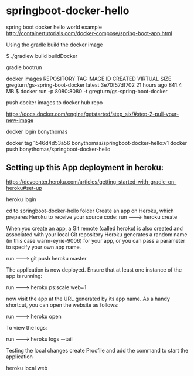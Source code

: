 # springboot-docker-hello
spring boot docker hello world example
http://containertutorials.com/docker-compose/spring-boot-app.html


Using the gradle build the docker image


$ ./gradlew build buildDocker

gradle bootrun

docker images
REPOSITORY                        TAG                 IMAGE ID            CREATED             VIRTUAL SIZE
gregturn/gs-spring-boot-docker    latest              3e70f57df702        21 hours ago        841.4 MB
$ docker run -p 8080:8080 -t gregturn/gs-spring-boot-docker

push docker images to docker hub repo

https://docs.docker.com/engine/getstarted/step_six/#step-2-pull-your-new-image

docker login
bonythomas

docker tag 1546d4d53a56 bonythomas/springboot-docker-hello:v1
docker push bonythomas/springboot-docker-hello

Setting up this App deployment in heroku:
-------------------------------------------
https://devcenter.heroku.com/articles/getting-started-with-gradle-on-heroku#set-up

heroku login

cd to springboot-docker-hello folder
Create an app on Heroku, which prepares Heroku to receive your source code:
run ---> heroku create

When you create an app, a Git remote (called heroku) is also created and associated with your local Git repository
Heroku generates a random name (in this case warm-eyrie-9006) for your app, or you can pass a parameter to specify your own app name.

run ---> git push heroku master

The application is now deployed. Ensure that at least one instance of the app is running:

run ---> heroku ps:scale web=1

now visit the app at the URL generated by its app name. As a handy shortcut, you can open the website as follows:

run ---> heroku open

To view the logs:

run ---> heroku logs --tail


Testing the local changes
create Procfile and add the command to start the application

heroku local web